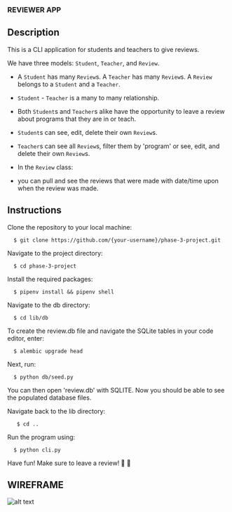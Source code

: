 ### REVIEWER APP

## Description

This is a CLI application for students and teachers to give reviews. 

We have three models: `Student`, `Teacher`, and `Review`.

- A `Student` has many `Review`s. A `Teacher` has many `Review`s. A `Review` belongs to a `Student` and a `Teacher`.

- `Student` - `Teacher` is a many to many relationship.

- Both `Student`s and `Teacher`s alike have the opportunity to leave a review about programs that they are in or teach. 

- `Student`s can see, edit, delete their own `Review`s.
- `Teacher`s can see all `Review`s, filter them by 'program' or see, edit, and delete their own `Review`s.

- In the `Review` class:
 - you can pull and see the reviews that were made with date/time upon when the review was made.

## Instructions

Clone the repository to your local machine:
```
  $ git clone https://github.com/{your-username}/phase-3-project.git
  ```
  
Navigate to the project directory:
```
  $ cd phase-3-project
  ```
  
Install the required packages:
```
  $ pipenv install && pipenv shell
  ```
  
Navigate to the db directory:
```
  $ cd lib/db
  ```

To create the review.db file and navigate the SQLite tables in your code editor, enter:
```
  $ alembic upgrade head
  ```  

Next, run:
```
  $ python db/seed.py
  ```

You can then open 'review.db' with SQLITE.
Now you should be able to see the populated database files.

Navigate back to the lib directory:
```
   $ cd ..
   ``` 
  
Run the program using:
```
  $ python cli.py
  ```

Have fun! Make sure to leave a review! 🐣 🥳

## WIREFRAME

![alt text](https://cdn.discordapp.com/attachments/1070016828484636722/1090006999581872228/Screenshot_2023-03-27_at_1.18.11_PM.png)
